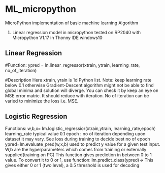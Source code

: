 # ML_micropython #
MicroPython implementation of basic machine learning Algorithm
1. Linear regression model in micropython tested on RP2040 with Micropython V1.17 in Thonny IDE windows10
 ## Linear Regression ##
 #Function:
  ypred = ln.linear_regressor(xtrain, ytrain, learning_rate, no_of_iteration)

#Description
Here xtrain, yrain is 1d Python list.
Note: keep learning rate below  0.1 otherwise Gradient-Descent algorithm might not be able to find
global minima and solution will diverge. You can check it by keep an eye on MSE error matric. It should 
reduce with iteration. No of iteration can be varied to minimize the loss i.e. MSE.

## Logistic Regression ##
Functions:
w,b,x= lm.logistic_regressior(xtrain,ytrain, learning_rate,epoch)
learning_rate typical value 0.1
epoch : no of iteration depending upon dataset it may vary. See loss during training to decide best no of epoch
ypred=lm.evaluate_pred(w,x,b)
used to predict y value for a given test input. W,b are the hyperparameters which comes from training or externally supplied(training on PC)
This function gives prediction in between 0 to 1 value. To convert it to 0 or 1, use function:
lm.predict_class(ypred)-> This gives either 0 or 1 (two level), a 0.5 threshold is used for decoding

